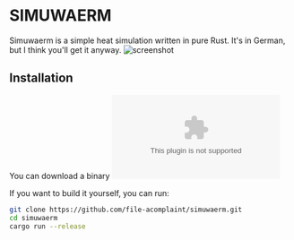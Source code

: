 # SIMUWAERM
Simuwaerm is a simple heat simulation written in pure Rust. It's in German, but I think you'll get it anyway.
![screenshot](https://fi-le.net/images/simuwaerm.png?raw=true)

## Installation
You can download a binary ![here](https://fi-le.net/warehouse/simuwaerm.zip)

If you want to build it yourself, you can run:
```bash
git clone https://github.com/file-acomplaint/simuwaerm.git
cd simuwaerm
cargo run --release
```
